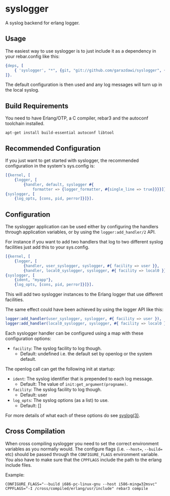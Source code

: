 syslogger
=====

A syslog backend for erlang logger.

Usage
-----

The easiest way to use syslogger is to just include it as a dependency
in your rebar.config like this:

```Erlang
{deps, [
    { 'syslogger', "*", {git, "git://github.com/garazdawi/syslogger", {branch, "master"}}}
]}.
```
The default configuration is then used and any log messages will turn up in the local syslog.

Build Requirements
-------------------

You need to have Erlang/OTP, a C compiler, rebar3 and the autoconf toolchain installed.

    apt-get install build-essential autoconf libtool

Recommended Configuration
-------------------------

If you just want to get started with syslogger, the recommended configuration in
the system's sys.config is:

```Erlang
[{kernel, [
    {logger, [
        {handler, default, syslogger #{
            formatter => {logger_formatter, #{single_line => true}}}}]}]},
{syslogger, [
    {log_opts, [cons, pid, perror]}]}].
```

Configuration
-------------

The syslogger application can be used either by configuring the handlers through
application variables, or by using the `logger:add_handler/2` API.

For instance if you want to add two handlers that log to two different syslog
facilities just add this to your sys.config.

```Erlang
[{kernel, [
    {logger, [
        {handler, user_syslogger, syslogger, #{ facility => user }},
        {handler, local0_syslogger, syslogger, #{ facility => local0 }}]}]},
{syslogger, [
    {ident, "myapp"},
    {log_opts, [cons, pid, perror]}]}].
```
This will add two syslogger instances to the Erlang logger that use different facilities.

The same effect could have been achieved by using the logger API like this:

```Erlang
logger:add_handler(user_syslogger, syslogger, #{ facility => user }),
logger:add_handler(local0_syslogger, syslogger, #{ facility => local0 }).
```

Each syslogger handler can be configured using a map with these configuration options:

- `facility`: The syslog facility to log though.
  - Default: undefined i.e. the default set by openlog or the system default.

The openlog call can get the following init at startup:

- `ident`: The syslog identifier that is prepended to each log message.
  - Default: The value of `init:get_argument(progname)`.
- `facility`: The syslog facility to log though.
  - Default: user
- `log_opts`: The syslog options (as a list) to use.
  - Default: []

For more details of what each of these options do see [syslog(3)](https://linux.die.net/man/3/syslog).

Cross Compilation
-----------------

When cross compiling syslogger you need to set the correct environment variables
as you normally would. The configure flags (i.e. `--host=`, `--build=` etc) should be
passed through the `CONFIGURE_FLAGS` environment variable. You also have to make sure
that the `CPPFLAGS` include the path to the erlang include files.

Example:

```
CONFIGURE_FLAGS="--build i686-pc-linux-gnu --host i586-mingw32msvc" CPPFLAGS="-I /cross/compiled/erlang/usr/include" rebar3 compile
```
